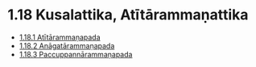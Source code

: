 

# 1.18 Kusalattika, Atītārammaṇattika

* [1.18.1 Atītārammaṇapada](1.18/1.18.1.md)
* [1.18.2 Anāgatārammaṇapada](1.18/1.18.2.md)
* [1.18.3 Paccuppannārammaṇapada](1.18/1.18.3.md)




